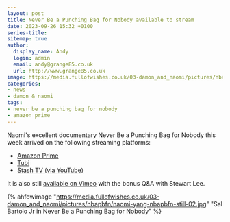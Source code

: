 ```yaml
---
layout: post
title: Never Be a Punching Bag for Nobody available to stream
date: 2023-09-26 15:32 +0100
series-title:
sitemap: true
author:
  display_name: Andy
  login: admin
  email: andy@grange85.co.uk
  url: http://www.grange85.co.uk
image: https://media.fullofwishes.co.uk/03-damon_and_naomi/pictures/nbapbfn/naomi-yang-nbapbfn-still-02.jpg
categories:
- news
- damon & naomi
tags:
- never be a punching bag for nobody
- amazon prime
---
```

Naomi's excellent documentary Never Be a Punching Bag for Nobody this week arrived on the following streaming platforms:

 - [Amazon Prime](https://www.amazon.com/Never-Be-Punching-Bag-Nobody/dp/B0B7BFC7BM)
 - [Tubi](https://tubitv.com/movies/100003270/never-be-a-punching-bag-for-nobody)
 - [Stash TV (via YouTube)](https://www.youtube.com/watch?v=vFvHep5vaCQ)

 It is also still [available on Vimeo](https://vimeo.com/ondemand/punchingbag) with the bonus Q&A with Stewart Lee.

 {% ahfowimage "https://media.fullofwishes.co.uk/03-damon_and_naomi/pictures/nbapbfn/naomi-yang-nbapbfn-still-02.jpg" "Sal Bartolo Jr in Never Be a Punching Bag for Nobody" %}
